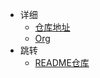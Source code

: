 - 详细
  - [仓库地址](https://github.com/SCU-CS/Course-Template)
  - [Org](https://github.com/SCU-CS)
- 跳转
  - [README仓库](https://github.com/SCU-CS/README)